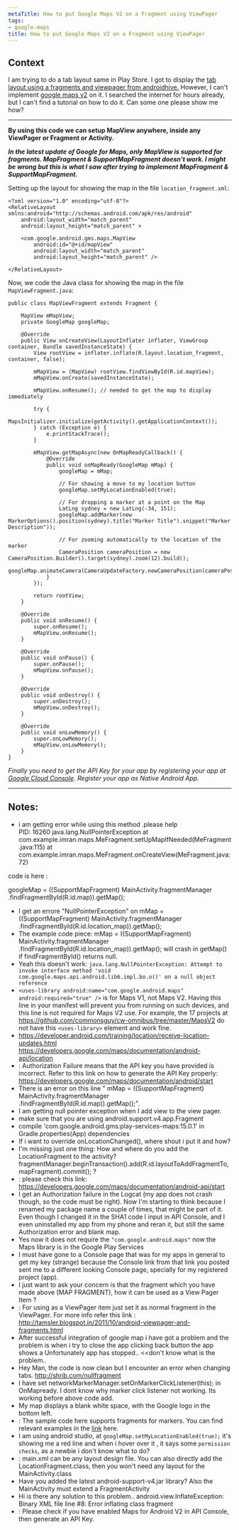 ```yaml
---
metaTitle: How to put Google Maps V2 on a Fragment using ViewPager
tags:
- google-maps
title: How to put Google Maps V2 on a Fragment using ViewPager
---
```


## Context

I am trying to do a tab layout same in Play Store. I got to display the [tab layout using a fragments and viewpager from androidhive.](http://www.androidhive.info/2013/10/android-tab-layout-with-swipeable-views-1/) However, I can't implement [google maps v2](http://wptrafficanalyzer.in/blog/driving-distance-and-travel-time-duration-between-two-locations-in-google-map-android-api-v2/) on it. I searched the internet for hours already, but I can't find a tutorial on how to do it. Can some one please show me how?



---

**By using this code we can setup MapView anywhere, inside any ViewPager or Fragment or Activity.**


***In the latest update of Google for Maps, only MapView is supported for fragments. MapFragment & SupportMapFragment doesn't work. I might be wrong but this is what I saw after trying to implement MapFragment & SupportMapFragment.***


Setting up the layout for showing the map in the file `location_fragment.xml`:



```
<?xml version="1.0" encoding="utf-8"?>
<RelativeLayout xmlns:android="http://schemas.android.com/apk/res/android"
    android:layout_width="match_parent"
    android:layout_height="match_parent" >

    <com.google.android.gms.maps.MapView
        android:id="@+id/mapView"
        android:layout_width="match_parent"
        android:layout_height="match_parent" />

</RelativeLayout>

```

Now, we code the Java class for showing the map in the file `MapViewFragment.java`:



```
public class MapViewFragment extends Fragment {

    MapView mMapView;
    private GoogleMap googleMap;

    @Override
    public View onCreateView(LayoutInflater inflater, ViewGroup container, Bundle savedInstanceState) {
        View rootView = inflater.inflate(R.layout.location_fragment, container, false);

        mMapView = (MapView) rootView.findViewById(R.id.mapView);
        mMapView.onCreate(savedInstanceState);

        mMapView.onResume(); // needed to get the map to display immediately

        try {
            MapsInitializer.initialize(getActivity().getApplicationContext());
        } catch (Exception e) {
            e.printStackTrace();
        }

        mMapView.getMapAsync(new OnMapReadyCallback() {
            @Override
            public void onMapReady(GoogleMap mMap) {
                googleMap = mMap;

                // For showing a move to my location button
                googleMap.setMyLocationEnabled(true);

                // For dropping a marker at a point on the Map
                LatLng sydney = new LatLng(-34, 151);
                googleMap.addMarker(new MarkerOptions().position(sydney).title("Marker Title").snippet("Marker Description"));

                // For zooming automatically to the location of the marker
                CameraPosition cameraPosition = new CameraPosition.Builder().target(sydney).zoom(12).build();
                googleMap.animateCamera(CameraUpdateFactory.newCameraPosition(cameraPosition));
            }
        });

        return rootView;
    }

    @Override
    public void onResume() {
        super.onResume();
        mMapView.onResume();
    }

    @Override
    public void onPause() {
        super.onPause();
        mMapView.onPause();
    }

    @Override
    public void onDestroy() {
        super.onDestroy();
        mMapView.onDestroy();
    }

    @Override
    public void onLowMemory() {
        super.onLowMemory();
        mMapView.onLowMemory();
    }
}

```

*Finally you need to get the API Key for your app by registering your app at [Google Cloud Console](https://cloud.google.com/console). Register your app as Native Android App.*



---

## Notes:

- i am getting error while using this method .please help  
PID: 16260
    java.lang.NullPointerException
            at com.example.imran.maps.MeFragment.setUpMapIfNeeded(MeFragment.java:115)
            at com.example.imran.maps.MeFragment.onCreateView(MeFragment.java:72)

code is here :

 googleMap = ((SupportMapFragment) MainActivity.fragmentManager
                    .findFragmentById(R.id.map)).getMap();
- I get an errore "NullPointerException" on mMap = ((SupportMapFragment) MainActivity.fragmentManager
                .findFragmentById(R.id.location_map)).getMap();
- The example code piece:
mMap = ((SupportMapFragment) MainActivity.fragmentManager
                .findFragmentById(R.id.location_map)).getMap();
will crash in getMap() if findFragmentById() returns null.
- Yeah this doesn't work:  `java.lang.NullPointerException: Attempt to invoke interface method 'void com.google.maps.api.android.lib6.impl.bo.o()' on a null object reference`
- `<uses-library android:name="com.google.android.maps" android:required="true" />` is for Maps V1, not Maps V2. Having this line in your manifest will prevent you from running on such devices, and this line is not required for Maps V2 use. For example, the 17 projects at https://github.com/commonsguy/cw-omnibus/tree/master/MapsV2 do not have this `<uses-library>` element and work fine.
- https://developer.android.com/training/location/receive-location-updates.html
https://developers.google.com/maps/documentation/android-api/location
- : Authorization Failure means that the API key you have provided is incorrect. Refer to this link on how to generate the API Key properly: https://developers.google.com/maps/documentation/android/start
- There is an error on this line " mMap = ((SupportMapFragment) MainActivity.fragmentManager
                    .findFragmentById(R.id.map)).getMap();".
- I am getting null pointer exception when I add view to the view pager.
- make sure that you are using android.support.v4.app.Fragment
- compile 'com.google.android.gms:play-services-maps:15.0.1' in Gradle.properties(App) dependencies
- If i want to override onLocationChanged(), where shout i put it and how?
- I'm missing just one thing: How and where do you add the LocationFragment to the activity? fragmentManager.beginTransaction().add(R.id.layoutToAddFragmentTo, mapFragment).commit(); ?
-  : please check this link: https://developers.google.com/maps/documentation/android-api/start
- I get an Authorization failure in the Logcat (my app does not crash though, so the code must be right). Now I'm starting to think because I renamed my package name a couple of times, that might be part of it. Even though I changed it in the SHA1 code I input in API Console, and I even uninstalled my app from my phone and reran it, but still the same Authorization error and blank map.
- Yes now it does not require the `"com.google.android.maps"` now the Maps library is in the Google Play Services
- I must have gone to a Console page that was for my apps in general to get my key (strange) because the Console link from that link you posted sent me to a different looking Console page, specially for my registered project (app).
-  I just want to ask your concern is that the fragment which you have made above (MAP FRAGMENT), how it can be used as a View Pager Item ?
-  : For using as a ViewPager item just set it as normal fragment in the ViewPager. For more info refer this link : http://tamsler.blogspot.in/2011/10/android-viewpager-and-fragments.html
- After successful integration of google map i have got a problem and the problem is when i try to close the app clicking back button the app shows a Unfortunately app has stopped.. &lt;&lt;don't know what is the problem..
- Hey Man, the code is now clean but I encounter an error when changing tabs. http://shrib.com/nullfragment
- I have set networkMarkerManager.setOnMarkerClickListener(this); in OnMapready. I dont know why marker click listener not working. Its working before above code add.
- My map displays a blank white space, with the Google logo in the bottom left.
-  : The sample code here supports fragments for markers. You can find relevant examples in the [link](https://developers.google.com/maps/documentation/android-sdk/map-with-marker) here.
- I am using android studio, at `googleMap.setMyLocationEnabled(true);` it's showing me a red line and when i hover over it , it says some `permission checks`, as a newbie i don't know what to do?
-  : main.xml can be any layout design file. You can also directly add the LocationFragment.class, then you won't need any layout for the MainActivity.class
- Have you added the latest android-support-v4.jar library? Also the MainActivity must extend a FragmentActivity
- Hi is there any solution to this problem..  android.view.InflateException: Binary XML file line #8: Error inflating class fragment
- : Please check if you have enabled Maps for Android V2 in API Console, then generate an API Key.
